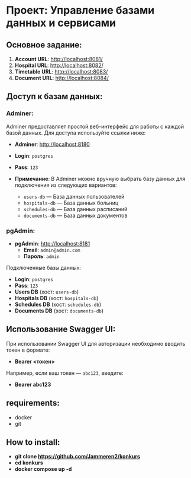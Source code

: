 # Проект: Управление базами данных и сервисами

## Основное задание:

1. **Account URL**: [http://localhost:8081/](http://localhost:8081/)
2. **Hospital URL**: [http://localhost:8082/](http://localhost:8082/)
3. **Timetable URL**: [http://localhost:8083/](http://localhost:8083/)
4. **Document URL**: [http://localhost:8084/](http://localhost:8084/)


## Доступ к базам данных:

### Adminer:
Adminer предоставляет простой веб-интерфейс для работы с каждой базой данных. Для доступа используйте ссылки ниже:

 - **Adminer**: [http://localhost:8180](http://localhost:8180)
  - **Login**: `postgres`
  - **Pass**: `123`

- **Примечание**: В Adminer можно вручную выбрать базу данных для подключения из следующих вариантов:
  - `users-db` — База данных пользователей
  - `hospitals-db` — База данных больниц
  - `schedules-db` — База данных расписаний
  - `documents-db` — База данных документов

### pgAdmin:
- **pgAdmin**: [http://localhost:8181](http://localhost:8181)
  - **Email**: `admin@admin.com`
  - **Пароль**: `admin`

Подключенные базы данных:
- **Login**: `postgres`
- **Pass**: `123`
- **Users DB** (хост: `users-db`)
- **Hospitals DB** (хост: `hospitals-db`)
- **Schedules DB** (хост: `schedules-db`)
- **Documents DB** (хост: `documents-db`)

## Использование Swagger UI:
При использовании Swagger UI для авторизации необходимо вводить токен в формате:

- **Bearer <токен>**


Например, если ваш токен — `abc123`, введите:

- **Bearer abc123**

## requirements:
- docker
- git


## How to install:

- **git clone https://github.com/Jammeren2/konkurs**
- **cd konkurs**
- **docker compose up -d**